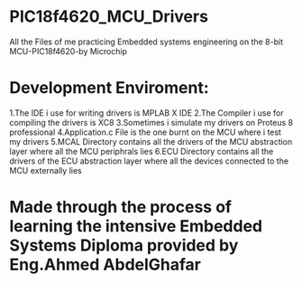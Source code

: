 # PIC18f4620_MCU_Drivers
All the Files of me practicing Embedded systems engineering on the 8-bit MCU-PIC18f4620-by Microchip 

# Development Enviroment:
1.The IDE i use for writing drivers is MPLAB X IDE 
2.The Compiler i use for compiling the drivers is XC8
3.Sometimes i simulate my drivers on Proteus 8 professional
4.Application.c File is the one burnt on the MCU where i test my drivers
5.MCAL Directory contains all the drivers of the MCU abstraction layer where all the MCU periphrals lies
6.ECU Directory contains all the drivers of the ECU abstraction layer where all the devices connected to the MCU externally lies

# Made through the process of learning the intensive Embedded Systems Diploma provided by Eng.Ahmed AbdelGhafar
